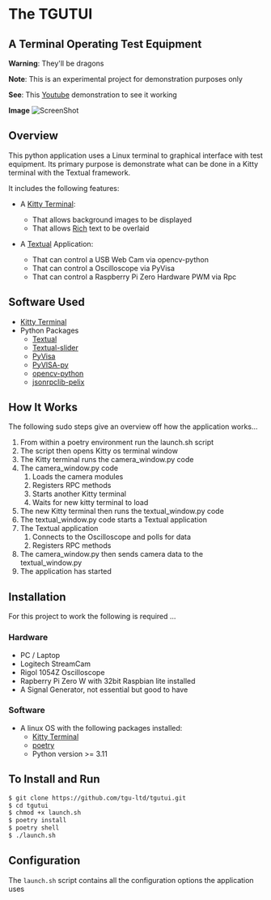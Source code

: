# The TGUTUI

## A Terminal Operating Test Equipment

**Warning**: They'll be dragons

**Note**: This is an experimental project for demonstration purposes only

**See**: This [Youtube](https://www.youtube.com/watch?v=uiTUZpZKRJw) demonstration to see it working

**Image** ![ScreenShot](https://www.tgu-ltd.uk/img/tgutui.png)

## Overview

This python application uses a Linux terminal to graphical interface with test equipment. Its primary purpose is demonstrate what can be done in a Kitty terminal with the Textual framework.

It includes the following features:

* A [Kitty Terminal](https://sw.kovidgoyal.net/kitty/quickstart/):
  * That allows background images to be displayed
  * That allows [Rich](https://pypi.org/project/rich/) text to be overlaid

* A [Textual](https://textual.textualize.io/) Application:
  * That can control a USB Web Cam via opencv-python
  * That can control a Oscilloscope via PyVisa
  * That can control a Raspberry Pi Zero Hardware PWM via Rpc

## Software Used

* [Kitty Terminal](https://sw.kovidgoyal.net/kitty/quickstart/)
* Python Packages
  * [Textual](https://textual.textualize.io/)
  * [Textual-slider](https://pypi.org/project/textual-slider/)
  * [PyVisa](https://pypi.org/project/PyVISA/)
  * [PyVISA-py](https://pypi.org/project/PyVISA-py/)
  * [opencv-python](https://pypi.org/project/opencv-python/)
  * [jsonrpclib-pelix](https://pypi.org/project/jsonrpclib-pelix/)

## How It Works

The following sudo steps give an overview off how the application works...

1. From within a poetry environment run the launch.sh script
2. The script then opens Kitty os terminal window
3. The Kitty terminal runs the camera_window.py code
4. The camera_window.py code
   1. Loads the camera modules
   2. Registers RPC methods
   3. Starts another Kitty terminal
   4. Waits for new kitty terminal to load
5. The new Kitty terminal then runs the textual_window.py code
6. The textual_window.py code starts a Textual application
7. The Textual application
      1. Connects to the Oscilloscope and polls for data
      2. Registers RPC methods
8. The camera_window.py then sends camera data to the textual_window.py
9. The application has started

## Installation

For this project to work the following is required ...

### Hardware

* PC / Laptop
* Logitech StreamCam
* Rigol 1054Z Oscilloscope
* Rapberry Pi Zero W with 32bit Raspbian lite installed
* A Signal Generator, not essential but good to have

### Software

* A linux OS with the following packages installed:
  * [Kitty Terminal](https://sw.kovidgoyal.net/kitty/quickstart/)
  * [poetry](https://python-poetry.org/)
  * Python version >= 3.11

## To Install and Run

```bash
$ git clone https://github.com/tgu-ltd/tgutui.git
$ cd tgutui
$ chmod +x launch.sh
$ poetry install
$ poetry shell
$ ./launch.sh
```


## Configuration

The `launch.sh` script contains all the configuration options the application uses
